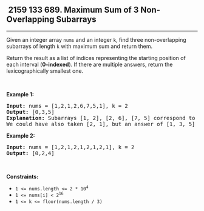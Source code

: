 <h2> 2159 133
689. Maximum Sum of 3 Non-Overlapping Subarrays</h2><hr><div><p>Given an integer array <code>nums</code> and an integer <code>k</code>, find three non-overlapping subarrays of length <code>k</code> with maximum sum and return them.</p>

<p>Return the result as a list of indices representing the starting position of each interval (<strong>0-indexed</strong>). If there are multiple answers, return the lexicographically smallest one.</p>

<p>&nbsp;</p>
<p><strong class="example">Example 1:</strong></p>

<pre><strong>Input:</strong> nums = [1,2,1,2,6,7,5,1], k = 2
<strong>Output:</strong> [0,3,5]
<strong>Explanation:</strong> Subarrays [1, 2], [2, 6], [7, 5] correspond to the starting indices [0, 3, 5].
We could have also taken [2, 1], but an answer of [1, 3, 5] would be lexicographically larger.
</pre>

<p><strong class="example">Example 2:</strong></p>

<pre><strong>Input:</strong> nums = [1,2,1,2,1,2,1,2,1], k = 2
<strong>Output:</strong> [0,2,4]
</pre>

<p>&nbsp;</p>
<p><strong>Constraints:</strong></p>

<ul>
	<li><code>1 &lt;= nums.length &lt;= 2 * 10<sup>4</sup></code></li>
	<li><code>1 &lt;= nums[i] &lt;&nbsp;2<sup>16</sup></code></li>
	<li><code>1 &lt;= k &lt;= floor(nums.length / 3)</code></li>
</ul>
</div>